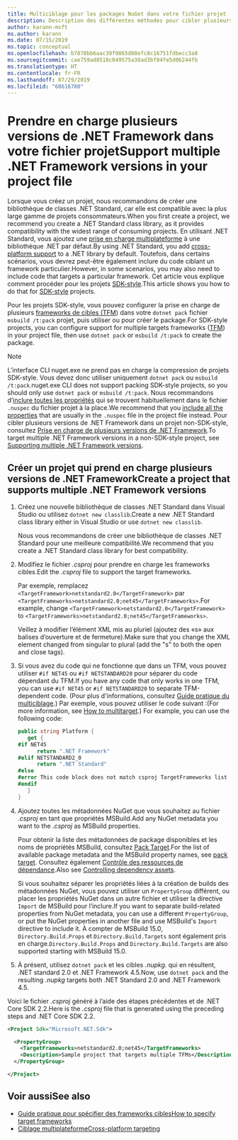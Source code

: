 ```yaml
---
title: Multiciblage pour les packages NuGet dans votre fichier projet
description: Description des différentes méthodes pour cibler plusieurs versions de .NET Framework à partir d’un seul package NuGet.
author: karann-msft
ms.author: karann
ms.date: 07/15/2019
ms.topic: conceptual
ms.openlocfilehash: b7870bb6aac39f0865d88efc8c16751fdbecc3a8
ms.sourcegitcommit: cae759ad8518c049575a30ad3bf04fe5d06244fb
ms.translationtype: HT
ms.contentlocale: fr-FR
ms.lasthandoff: 07/29/2019
ms.locfileid: "68616780"
---
```

# <a name="support-multiple-net-framework-versions-in-your-project-file"></a><span data-ttu-id="742c3-103">Prendre en charge plusieurs versions de .NET Framework dans votre fichier projet</span><span class="sxs-lookup"><span data-stu-id="742c3-103">Support multiple .NET Framework versions in your project file</span></span>

<span data-ttu-id="742c3-104">Lorsque vous créez un projet, nous recommandons de créer une bibliothèque de classes .NET Standard, car elle est compatible avec la plus large gamme de projets consommateurs.</span><span class="sxs-lookup"><span data-stu-id="742c3-104">When you first create a project, we recommend you create a .NET Standard class library, as it provides compatibility with the widest range of consuming projects.</span></span> <span data-ttu-id="742c3-105">En utilisant .NET Standard, vous ajoutez une [prise en charge multiplateforme](/dotnet/standard/library-guidance/cross-platform-targeting) à une bibliothèque .NET par défaut.</span><span class="sxs-lookup"><span data-stu-id="742c3-105">By using .NET Standard, you add [cross-platform support](/dotnet/standard/library-guidance/cross-platform-targeting) to a .NET library by default.</span></span> <span data-ttu-id="742c3-106">Toutefois, dans certains scénarios, vous devrez peut-être également inclure du code ciblant un framework particulier.</span><span class="sxs-lookup"><span data-stu-id="742c3-106">However, in some scenarios, you may also need to include code that targets a particular framework.</span></span> <span data-ttu-id="742c3-107">Cet article vous explique comment procéder pour les projets [SDK-style](../resources/check-project-format.md).</span><span class="sxs-lookup"><span data-stu-id="742c3-107">This article shows you how to do that for [SDK-style](../resources/check-project-format.md) projects.</span></span>

<span data-ttu-id="742c3-108">Pour les projets SDK-style, vous pouvez configurer la prise en charge de plusieurs [frameworks de cibles (TFM](/dotnet/standard/frameworks)) dans votre `dotnet pack` fichier `msbuild /t:pack` projet, puis utiliser ou pour créer le package.</span><span class="sxs-lookup"><span data-stu-id="742c3-108">For SDK-style projects, you can configure support for multiple targets frameworks ([TFM](/dotnet/standard/frameworks)) in your project file, then use `dotnet pack` or `msbuild /t:pack` to create the package.</span></span>

> [!NOTE]
> <span data-ttu-id="742c3-109">L’interface CLI nuget.exe ne prend pas en charge la compression de projets SDK-style. Vous devez donc utiliser uniquement `dotnet pack` ou `msbuild /t:pack`.</span><span class="sxs-lookup"><span data-stu-id="742c3-109">nuget.exe CLI does not support packing SDK-style projects, so you should only use `dotnet pack` or `msbuild /t:pack`.</span></span> <span data-ttu-id="742c3-110">Nous recommandons d’[inclure toutes les propriétés](../reference/msbuild-targets.md#pack-target) qui se trouvent habituellement dans le fichier `.nuspec` du fichier projet à la place.</span><span class="sxs-lookup"><span data-stu-id="742c3-110">We recommend that you [include all the properties](../reference/msbuild-targets.md#pack-target) that are usually in the `.nuspec` file in the project file instead.</span></span> <span data-ttu-id="742c3-111">Pour cibler plusieurs versions de .NET Framework dans un projet non-SDK-style, consultez [Prise en charge de plusieurs versions de .NET Framework](supporting-multiple-target-frameworks.md).</span><span class="sxs-lookup"><span data-stu-id="742c3-111">To target multiple .NET Framework versions in a non-SDK-style project, see [Supporting multiple .NET Framework versions](supporting-multiple-target-frameworks.md).</span></span>

## <a name="create-a-project-that-supports-multiple-net-framework-versions"></a><span data-ttu-id="742c3-112">Créer un projet qui prend en charge plusieurs versions de .NET Framework</span><span class="sxs-lookup"><span data-stu-id="742c3-112">Create a project that supports multiple .NET Framework versions</span></span>

1. <span data-ttu-id="742c3-113">Créez une nouvelle bibliothèque de classes .NET Standard dans Visual Studio ou utilisez `dotnet new classlib`.</span><span class="sxs-lookup"><span data-stu-id="742c3-113">Create a new .NET Standard class library either in Visual Studio or use `dotnet new classlib`.</span></span>

   <span data-ttu-id="742c3-114">Nous vous recommandons de créer une bibliothèque de classes .NET Standard pour une meilleure compatibilité.</span><span class="sxs-lookup"><span data-stu-id="742c3-114">We recommend that you create a .NET Standard class library for best compatibility.</span></span>

2. <span data-ttu-id="742c3-115">Modifiez le fichier *.csproj* pour prendre en charge les frameworks cibles.</span><span class="sxs-lookup"><span data-stu-id="742c3-115">Edit the *.csproj* file to support the target frameworks.</span></span>

   <span data-ttu-id="742c3-116">Par exemple, remplacez `<TargetFramework>netstandard2.0</TargetFramework>` par `<TargetFrameworks>netstandard2.0;net45</TargetFrameworks>`.</span><span class="sxs-lookup"><span data-stu-id="742c3-116">For example, change `<TargetFramework>netstandard2.0</TargetFramework>` to `<TargetFrameworks>netstandard2.0;net45</TargetFrameworks>`.</span></span>

   <span data-ttu-id="742c3-117">Veillez à modifier l’élément XML mis au pluriel (ajoutez des «s» aux balises d’ouverture et de fermeture).</span><span class="sxs-lookup"><span data-stu-id="742c3-117">Make sure that you change the XML element changed from singular to plural (add the "s" to both the open and close tags).</span></span>

3. <span data-ttu-id="742c3-118">Si vous avez du code qui ne fonctionne que dans un TFM, vous pouvez utiliser `#if NET45` ou `#if NETSTANDARD20` pour séparer du code dépendant du TFM.</span><span class="sxs-lookup"><span data-stu-id="742c3-118">If you have any code that only works in one TFM, you can use `#if NET45` or `#if NETSTANDARD20` to separate TFM-dependent code.</span></span> <span data-ttu-id="742c3-119">(Pour plus d'informations, consultez [Guide pratique du multiciblage](/dotnet/core/tutorials/libraries#how-to-multitarget).) Par exemple, vous pouvez utiliser le code suivant :</span><span class="sxs-lookup"><span data-stu-id="742c3-119">(For more information, see [How to multitarget](/dotnet/core/tutorials/libraries#how-to-multitarget).) For example, you can use the following code:</span></span>

   ```csharp
   public string Platform {
      get {
   #if NET45
         return ".NET Framework"
   #elif NETSTANDARD2_0
         return ".NET Standard"
   #else
   #error This code block does not match csproj TargetFrameworks list
   #endif
      }
   }
   ```

4. <span data-ttu-id="742c3-120">Ajoutez toutes les métadonnées NuGet que vous souhaitez au fichier *.csproj* en tant que propriétés MSBuild.</span><span class="sxs-lookup"><span data-stu-id="742c3-120">Add any NuGet metadata you want to the *.csproj* as MSBuild properties.</span></span>

   <span data-ttu-id="742c3-121">Pour obtenir la liste des métadonnées de package disponibles et les noms de propriétés MSBuild, consultez [Pack Target](../reference/msbuild-targets.md#pack-target).</span><span class="sxs-lookup"><span data-stu-id="742c3-121">For the list of available package metadata and the MSBuild property names, see [pack target](../reference/msbuild-targets.md#pack-target).</span></span> <span data-ttu-id="742c3-122">Consultez également [Contrôle des ressources de dépendance](../consume-packages/package-references-in-project-files.md#controlling-dependency-assets).</span><span class="sxs-lookup"><span data-stu-id="742c3-122">Also see [Controlling dependency assets](../consume-packages/package-references-in-project-files.md#controlling-dependency-assets).</span></span>

   <span data-ttu-id="742c3-123">Si vous souhaitez séparer les propriétés liées à la création de builds des métadonnées NuGet, vous pouvez utiliser un `PropertyGroup` différent, ou placer les propriétés NuGet dans un autre fichier et utiliser la directive `Import` de MSBuild pour l’inclure.</span><span class="sxs-lookup"><span data-stu-id="742c3-123">If you want to separate build-related properties from NuGet metadata, you can use a different `PropertyGroup`, or put the NuGet properties in another file and use MSBuild's `Import` directive to include it.</span></span> <span data-ttu-id="742c3-124">À compter de MSBuild 15.0, `Directory.Build.Props` et `Directory.Build.Targets` sont également pris en charge.</span><span class="sxs-lookup"><span data-stu-id="742c3-124">`Directory.Build.Props` and `Directory.Build.Targets` are also supported starting with MSBuild 15.0.</span></span>

5. <span data-ttu-id="742c3-125">À présent, utilisez `dotnet pack` et les cibles *.nupkg*. qui en résultent, .NET standard 2.0 et .NET Framework 4.5.</span><span class="sxs-lookup"><span data-stu-id="742c3-125">Now, use `dotnet pack` and the resulting *.nupkg* targets both .NET Standard 2.0 and .NET Framework 4.5.</span></span>

<span data-ttu-id="742c3-126">Voici le fichier *.csproj* généré à l’aide des étapes précédentes et de .NET Core SDK 2.2.</span><span class="sxs-lookup"><span data-stu-id="742c3-126">Here is the *.csproj* file that is generated using the preceding steps and .NET Core SDK 2.2.</span></span>

```xml
<Project Sdk="Microsoft.NET.Sdk">

  <PropertyGroup>
    <TargetFrameworks>netstandard2.0;net45</TargetFrameworks>
    <Description>Sample project that targets multiple TFMs</Description>
  </PropertyGroup>

</Project>
```

## <a name="see-also"></a><span data-ttu-id="742c3-127">Voir aussi</span><span class="sxs-lookup"><span data-stu-id="742c3-127">See also</span></span>

* [<span data-ttu-id="742c3-128">Guide pratique pour spécifier des frameworks cibles</span><span class="sxs-lookup"><span data-stu-id="742c3-128">How to specify target frameworks</span></span>](/dotnet/standard/frameworks#how-to-specify-target-frameworks)
* [<span data-ttu-id="742c3-129">Ciblage multiplateforme</span><span class="sxs-lookup"><span data-stu-id="742c3-129">Cross-platform targeting</span></span>](/dotnet/standard/library-guidance/cross-platform-targeting)
